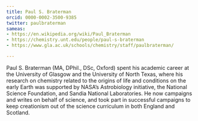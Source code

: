 ```yaml
---
title: Paul S. Braterman
orcid: 0000-0002-3500-9385 
twitter: paulbraterman
sameas:
- https://en.wikipedia.org/wiki/Paul_Braterman
- https://chemistry.unt.edu/people/paul-s-braterman
- https://www.gla.ac.uk/schools/chemistry/staff/paulbraterman/

---
```

Paul S. Braterman (MA, DPhil., DSc, Oxford) spent his academic career at the University of Glasgow and the University of North Texas, where his research on chemistry related to the origins of life and conditions on the early Earth was supported by  NASA’s Astrobiology initiative, the National Science Foundation, and Sandia National Laboratories. He now campaigns and writes on behalf of science, and  took part in successful campaigns to keep creationism out of the science curriculum in both England and Scotland.
